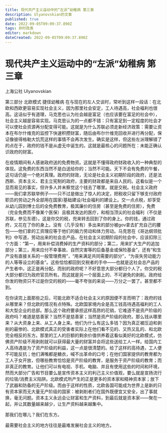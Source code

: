 ```yaml
---
title: 现代共产主义运动中的“左派”幼稚病 第三章
description: Ulyanovskian的文章
published: true
date: 2022-09-05T09:09:37.890Z
tags: 非时政类
editor: markdown
dateCreated: 2022-09-05T09:09:37.890Z
---
```


# 现代共产主义运动中的“左派”幼稚病 第三章
上海公社 Ulyanovskian

第三部分 北欧模式 捷径幼稚病
在与现在的左人交谈时，常听到这样一段话：在北欧和西欧更容易实现社会主义，因为那里社会安定，工人待遇高，社会福利也很高。这话似乎有道理，马克思也认为社会越是富足（也应该要在富足的社会中），社会主义越是容易实现。马克思认为的一点都不错：只有富足到一定程度的社会才可以使社会资源再分配变得可能。这就是为什么苏联必须走新经济政策：需要让资本在布尔什维克的监控下快速积攒财富，随后由布尔什维克回收并进行再分配，保证像彼得格勒大饥荒这样的事情不会再次发生。确实是这样，但这些左派理解错了的点在于，政府的钱不是从虚无中诞生的。这就是最核心的问题所在：未能正确认识政府的财富。

在疫情期间有人感谢政府送的免费物资。这就是不懂得政府财政收入的一种典型的体现。这免费的东西当然不是白送给你的；当然不可能。天下不会有免费的午餐，这句话仍是一个绝对真理。政府的财政，无论是社会主义初期阶段的政府，还是法西斯、资本主义、君主立宪制的政府，主要的财政都是来自人民的。这看似是一个显而易见的事实，但许多人并未察觉这个钱去了哪里。就是交税。社会主义政府——我们拿苏联举例子——只不过是做出了惊人的决定，把税收只留下够支付政府职员的劳动之外全部用在国家/基础建设/社会福利的建设上。交一点点税，却享受从幼儿园到博士后的全免费教育，极其廉价的住房（甚至是免费的住房），免费（完全免费而不像某个医保）且极其发达的医疗，和相当顶尖的社会福利（不仅是苏联，参见东德）。这是你交的税，兜来转去回到了你的身上。你的钱，通过政府，又花在了你的身上。没有（几乎没有）多出来的部分被gov拿去扩充自己的腰包——他们拿的工资理应等于他们的脑力劳动和体力劳动。马克思在《哥达纲领批判》中写道，劳动出来的社会总产品，在社会主义初期阶段的社会中，应该扣除三个方面：“第一，用来补偿消费掉的生产资料的部分；第二，用来扩大生产的追加部分；第三，用来应付不幸事故、自然灾害等的后备基金或保险基金”，还有“和生产没有直接关系的一般管理费用”，“用来满足共同需要的部分”，“为丧失劳动能力的人等等设立的基金”。这些恰恰都回到交税者的手中——也就是这社会总产品的产生者中。这正是再分配。而别的政府呢？不好意思大部分都归个人了。你交的税大部分都归为政府官员所有。而这就是另一个层面上的、不可避免的剥削。政府给你发的物资只不过是你交的税的——毫不夸张的来说——万分之一罢了。甚至都不到。

在你读完上面那些之后，可能北欧不适合社会主义的原因便不言而明了：政府的钱从哪里来？但北欧的情况有点特殊。北欧国家境内全是高工钱高待遇高福利的工人和大型企业的总部。那么这个政府要承担这样高昂的花销，它难道不是资产阶级的政府吗？难道是慈善家？当然不是慈善家；当然是资产阶级的政府。那么钱从哪里来？从大资身上来、从工人身上来。他们为什么有这么多钱？因为真正被压迫和剥削的最惨的、北欧模式真正的受害者实际上在他们看不见的、又热又乱的、和北欧完全相反的东方。那里的工人的巨额的剩余价值供养着这看似美好的北欧模式，仿佛资产阶级不用剥削就可以获得最大量的财富并会将这些送给工人一样。给国内工人高待遇是为了资产阶级的利益，这一点是很清楚的。给了这样的高待遇，工人便不可能反抗；他们满嘴都是糖衣，喊不出革命的口号；在他们国家提供的教育都为工人子女开放，但哪些教育恰恰是资产阶级的教育，是服务于资产阶级的教育；而非真正的教育。让他们可以有电视、手机、电脑、并且有使用这些的时间和环境，然而大部分广告和节目要么是宣传资本主义的利己主义价值观，要么就是宣扬流行的垃圾/消费主义陷阱。北欧模式所产生的正是更多的资本家和精神资本家；放下了武器和防备的无产阶级。而由于这样的性质，北欧各国可能成为世界上是新的只有资本家而无大量无产阶级的国家：被剥削者们在国外既便宜又安全，出了事就换，毫无问题。资本主义永远会让财富和生产资料，到最后就是资本家——聚在一起，并让其数量越来越少，让生产资料越来越集中。

那我们在哪儿？我们在东方。

最需要社会主义的地方往往是最难发展社会主义的地方。
